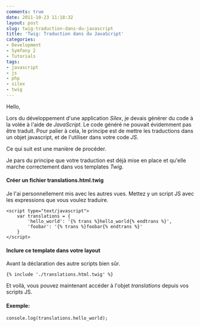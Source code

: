 ```yaml
---
comments: true
date: 2011-10-23 11:18:32
layout: post
slug: twig-traduction-dans-du-javascript
title: 'Twig: Traduction dans du JavaScript'
categories:
- Development
- Symfony 2
- Tutorials
tags:
- javascript
- js
- php
- silex
- twig
---
```


Hello,

Lors du développement d'une application *Silex*, je devais générer du code à la volée à l'aide de *JavaScript*.
Le code généré ne pouvait évidemment pas être traduit. Pour palier à cela, le principe est de mettre les traductions dans un objet javascript, et de l'utiliser dans votre code *JS*.

Ce qui suit est une manière de procéder.

Je pars du principe que votre traduction est déjà mise en place et qu'elle marche correctement dans vos templates *Twig*.

#### Créer un fichier translations.html.twig

Je l'ai personnellement mis avec les autres vues.
Mettez y un script JS avec les expressions que vous voulez traduire.

    <script type="text/javascript">
        var translations = {
            'hello_world': '{% trans %}hello_world{% endtrans %}',
            'foobar': '{% trans %}foobar{% endtrans %}'
        }
    </script>

#### Inclure ce template dans votre layout

Avant la déclaration des autre scripts bien sûr.

    {% include './translations.html.twig' %}

Et voilà, vous pouvez maintenant accéder à l'objet _translations_ depuis vos scripts JS.

#### Exemple:

    console.log(translations.hello_world);
